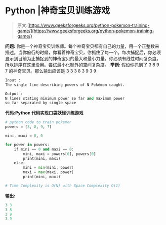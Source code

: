 # Python |神奇宝贝训练游戏

> 原文:[https://www.geeksforgeeks.org/python-pokemon-training-game/](https://www.geeksforgeeks.org/python-pokemon-training-game/)

**问题:**
你是一个神奇宝贝训练师。每个神奇宝贝都有自己的力量，用一个正整数来描述。当你旅行的时候，你看着神奇宝贝，你抓住了每一个。每次捕捉后，你必须显示到目前为止捕捉到的神奇宝贝的最大和最小力量。你必须有线性时间复杂度。所以排序在这里没用。尝试最小化额外的空间复杂度。
 **举例:**
假设你抓到了 3 8 9 7 的神奇宝贝。那么输出应该是
3 3
3 8
3 9
3 9

```py
Input : 
The single line describing powers of N Pokémon caught. 

Output : 
N lines stating minimum power so far and maximum power
so far separated by single space

```

**代码:Python 代码实现口袋妖怪训练游戏**

```py
# python code to train pokemon
powers = [3, 8, 9, 7]

mini, maxi = 0, 0

for power in powers:
    if mini == 0 and maxi == 0:
        mini, maxi = powers[0], powers[0]
        print(mini, maxi)
    else:
        mini = min(mini, power)
        maxi = max(maxi, power)
        print(mini, maxi)

# Time Complexity is O(N) with Space Complexity O(1)
```

**输出:**

```py
3 3
3 8
3 9
3 9
```
